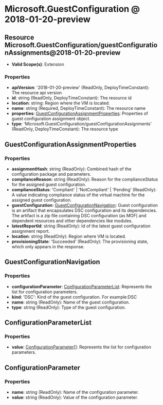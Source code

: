 # Microsoft.GuestConfiguration @ 2018-01-20-preview

## Resource Microsoft.GuestConfiguration/guestConfigurationAssignments@2018-01-20-preview
* **Valid Scope(s)**: Extension
### Properties
* **apiVersion**: '2018-01-20-preview' (ReadOnly, DeployTimeConstant): The resource api version
* **id**: string (ReadOnly, DeployTimeConstant): The resource id
* **location**: string: Region where the VM is located.
* **name**: string (Required, DeployTimeConstant): The resource name
* **properties**: [GuestConfigurationAssignmentProperties](#guestconfigurationassignmentproperties): Properties of guest configuration assignment object.
* **type**: 'Microsoft.GuestConfiguration/guestConfigurationAssignments' (ReadOnly, DeployTimeConstant): The resource type

## GuestConfigurationAssignmentProperties
### Properties
* **assignmentHash**: string (ReadOnly): Combined hash of the configuration package and parameters.
* **complianceReason**: string (ReadOnly): Reason for the complianceStatus for the assigned guest configuration.
* **complianceStatus**: 'Compliant' | 'NotCompliant' | 'Pending' (ReadOnly): A value indicating compliance status of the virtual machine for the assigned guest configuration.
* **guestConfiguration**: [GuestConfigurationNavigation](#guestconfigurationnavigation): Guest configuration is an artifact that encapsulates DSC configuration and its dependencies. The artifact is a zip file containing DSC configuration (as MOF) and dependent resources and other dependencies like modules.
* **latestReportId**: string (ReadOnly): Id of the latest guest configuration assignment report.
* **location**: string (ReadOnly): Region where VM is located.
* **provisioningState**: 'Succeeded' (ReadOnly): The provisioning state, which only appears in the response.

## GuestConfigurationNavigation
### Properties
* **configurationParameter**: [ConfigurationParameterList](#configurationparameterlist): Represents the list for configuration parameters.
* **kind**: 'DSC': Kind of the guest configuration. For example:DSC
* **name**: string (ReadOnly): Name of the guest configuration.
* **type**: string (ReadOnly): Type of the guest configuration.

## ConfigurationParameterList
### Properties
* **value**: [ConfigurationParameter](#configurationparameter)[]: Represents the list for configuration parameters.

## ConfigurationParameter
### Properties
* **name**: string (ReadOnly): Name of the configuration parameter.
* **value**: string (ReadOnly): Value of the configuration parameter.

